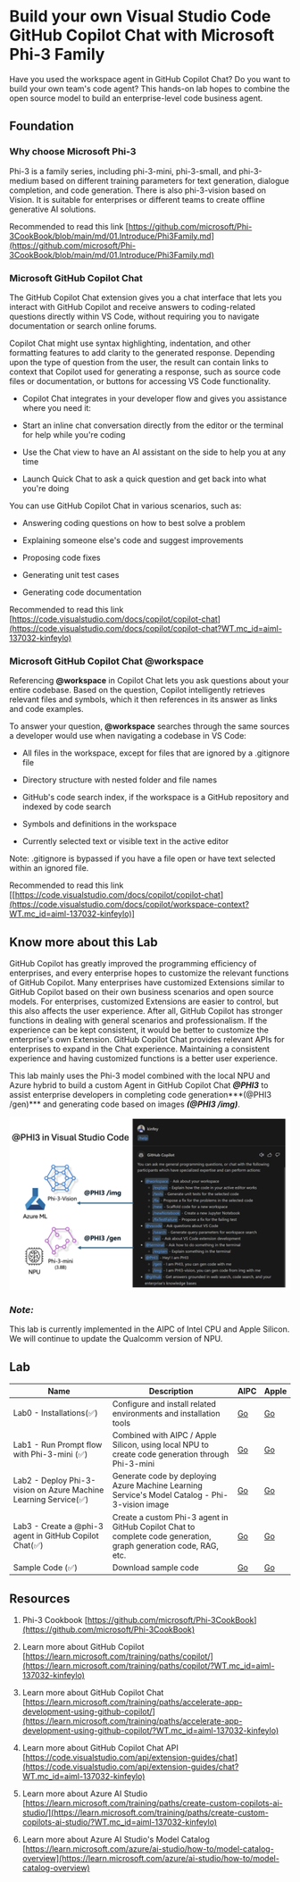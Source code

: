 # **Build your own Visual Studio Code GitHub Copilot Chat with Microsoft Phi-3 Family**

Have you used the workspace agent in GitHub Copilot Chat? Do you want to build your own team's code agent? This hands-on lab hopes to combine the open source model to build an enterprise-level code business agent.

## **Foundation**

### **Why choose Microsoft Phi-3**

Phi-3 is a family series, including phi-3-mini, phi-3-small, and phi-3-medium based on different training parameters for text generation, dialogue completion, and code generation. There is also phi-3-vision based on Vision. It is suitable for enterprises or different teams to create offline generative AI solutions.

Recommended to read this link [https://github.com/microsoft/Phi-3CookBook/blob/main/md/01.Introduce/Phi3Family.md](https://github.com/microsoft/Phi-3CookBook/blob/main/md/01.Introduce/Phi3Family.md)

### **Microsoft GitHub Copilot Chat**

The GitHub Copilot Chat extension gives you a chat interface that lets you interact with GitHub Copilot and receive answers to coding-related questions directly within VS Code, without requiring you to navigate documentation or search online forums.

Copilot Chat might use syntax highlighting, indentation, and other formatting features to add clarity to the generated response. Depending upon the type of question from the user, the result can contain links to context that Copilot used for generating a response, such as source code files or documentation, or buttons for accessing VS Code functionality.

- Copilot Chat integrates in your developer flow and gives you assistance where you need it:

- Start an inline chat conversation directly from the editor or the terminal for help while you're coding

- Use the Chat view to have an AI assistant on the side to help you at any time

- Launch Quick Chat to ask a quick question and get back into what you're doing

You can use GitHub Copilot Chat in various scenarios, such as:

- Answering coding questions on how to best solve a problem

- Explaining someone else's code and suggest improvements

- Proposing code fixes

- Generating unit test cases

- Generating code documentation

Recommended to read this link [https://code.visualstudio.com/docs/copilot/copilot-chat](https://code.visualstudio.com/docs/copilot/copilot-chat?WT.mc_id=aiml-137032-kinfeylo)


###  **Microsoft GitHub Copilot Chat @workspace**

Referencing **@workspace** in Copilot Chat lets you ask questions about your entire codebase. Based on the question, Copilot intelligently retrieves relevant files and symbols, which it then references in its answer as links and code examples. 

To answer your question, **@workspace** searches through the same sources a developer would use when navigating a codebase in VS Code:

- All files in the workspace, except for files that are ignored by a .gitignore file

- Directory structure with nested folder and file names

- GitHub's code search index, if the workspace is a GitHub repository and indexed by code search

- Symbols and definitions in the workspace

- Currently selected text or visible text in the active editor

Note: .gitignore is bypassed if you have a file open or have text selected within an ignored file.

Recommended to read this link [[https://code.visualstudio.com/docs/copilot/copilot-chat](https://code.visualstudio.com/docs/copilot/workspace-context?WT.mc_id=aiml-137032-kinfeylo)]


## **Know more about this Lab**

GitHub Copilot has greatly improved the programming efficiency of enterprises, and every enterprise hopes to customize the relevant functions of GitHub Copilot. Many enterprises have customized Extensions similar to GitHub Copilot based on their own business scenarios and open source models. For enterprises, customized Extensions are easier to control, but this also affects the user experience. After all, GitHub Copilot has stronger functions in dealing with general scenarios and professionalism. If the experience can be kept consistent, it would be better to customize the enterprise's own Extension. GitHub Copilot Chat provides relevant APIs for enterprises to expand in the Chat experience. Maintaining a consistent experience and having customized functions is a better user experience.

This lab mainly uses the Phi-3 model combined with the local NPU and Azure hybrid to build a custom Agent in GitHub Copilot Chat ***@PHI3*** to assist enterprise developers in completing code generation***(@PHI3 /gen)*** and generating code based on images ***(@PHI3 /img)***.

![PHI3](../../../imgs/07/01/cover.png)

### ***Note:*** 

This lab is currently implemented in the AIPC of Intel CPU and Apple Silicon. We will continue to update the Qualcomm version of NPU.


## **Lab**


| Name | Description | AIPC | Apple |
| ------------ | ----------- | -------- |-------- |
| Lab0 - Installations(✅) | Configure and install related environments and installation tools | [Go](./HOL/AIPC/01.Installations.md) |[Go](./HOL/Apple/01.Installations.md) |
| Lab1 - Run Prompt flow with Phi-3-mini (✅) | Combined with AIPC / Apple Silicon, using local NPU to create code generation through Phi-3-mini | [Go](./HOL/AIPC/02.PromptflowWithNPU.md) |  [Go](./HOL/Apple/02.PromptflowWithMLX.md) |
| Lab2 - Deploy Phi-3-vision on Azure Machine Learning Service(✅) | Generate code by deploying Azure Machine Learning Service's Model Catalog - Phi-3-vision image | [Go](./HOL/AIPC/03.DeployPhi3VisionOnAzure.md) |[Go](./HOL/Apple/03.DeployPhi3VisionOnAzure.md) |
| Lab3 - Create a @phi-3 agent in GitHub Copilot Chat(✅)  | Create a custom Phi-3 agent in GitHub Copilot Chat to complete code generation, graph generation code, RAG, etc. | [Go](./HOL/AIPC/04.CreatePhi3AgentInVSCode.md) | [Go](./HOL/Apple/04.CreatePhi3AgentInVSCode.md) |
| Sample Code (✅)  | Download sample code | [Go](../../../code/07.Lab/01/AIPC/) | [Go](../../../code/07.Lab/01/Apple/) |


## **Resources**

1. Phi-3 Cookbook [https://github.com/microsoft/Phi-3CookBook](https://github.com/microsoft/Phi-3CookBook)

2. Learn more about GitHub Copilot [https://learn.microsoft.com/training/paths/copilot/](https://learn.microsoft.com/training/paths/copilot/?WT.mc_id=aiml-137032-kinfeylo)

3. Learn more about GitHub Copilot Chat [https://learn.microsoft.com/training/paths/accelerate-app-development-using-github-copilot/](https://learn.microsoft.com/training/paths/accelerate-app-development-using-github-copilot/?WT.mc_id=aiml-137032-kinfeylo)

4. Learn more about GitHub Copilot Chat API [https://code.visualstudio.com/api/extension-guides/chat](https://code.visualstudio.com/api/extension-guides/chat?WT.mc_id=aiml-137032-kinfeylo)

5. Learn more about Azure AI Studio [https://learn.microsoft.com/training/paths/create-custom-copilots-ai-studio/](https://learn.microsoft.com/training/paths/create-custom-copilots-ai-studio/?WT.mc_id=aiml-137032-kinfeylo)

6. Learn more about Azure AI Studio's Model Catalog [https://learn.microsoft.com/azure/ai-studio/how-to/model-catalog-overview](https://learn.microsoft.com/azure/ai-studio/how-to/model-catalog-overview)
